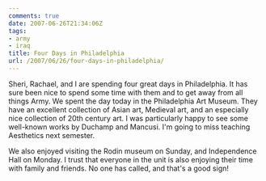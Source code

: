 ```yaml
---
comments: true
date: 2007-06-26T21:34:06Z
tags:
- army
- iraq
title: Four Days in Philadelphia
url: /2007/06/26/four-days-in-philadelphia/
---
```


<p>Sheri, Rachael, and  I are spending four great days in Philadelphia. It has sure been nice to spend some time with them and to get away from all things Army. We spent the day today in the Philadelphia Art Museum. They have an excellent collection of Asian art, Medieval art, and an especially nice collection of 20th century art. I was particularly happy to see some well-known works by Duchamp and Mancusi. I'm going to miss teaching Aesthetics next semester.</p>
<p>We also enjoyed visiting the Rodin museum on Sunday, and Independence Hall on Monday. I trust that everyone in the unit is also enjoying their time with family and friends. No one has called, and that's a good sign!</p>
